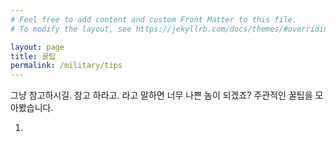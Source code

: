 ```yaml
---
# Feel free to add content and custom Front Matter to this file.
# To modify the layout, see https://jekyllrb.com/docs/themes/#overriding-theme-defaults

layout: page
title: 꿀팁
permalink: /military/tips
---
```


그냥 참고하시길. 참고 하라고. 라고 말하면 너무 나쁜 놈이 되겠죠? 주관적인 꿀팁을 모아봤습니다.

1. 